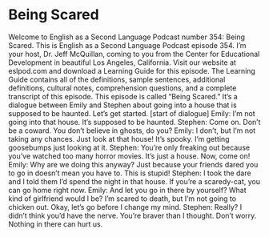 # Being Scared

Welcome to English as a Second Language Podcast number 354: Being Scared.  This is English as a Second Language Podcast episode 354.  I’m your host, Dr. Jeff McQuillan, coming to you from the Center for Educational Development in beautiful Los Angeles, California.  Visit our website at eslpod.com and download a Learning Guide for this episode.  The Learning Guide contains all of the definitions, sample sentences, additional definitions, cultural notes, comprehension questions, and a complete transcript of this episode.  This episode is called “Being Scared.”  It’s a dialogue between Emily and Stephen about going into a house that is supposed to be haunted.  Let’s get started.    [start of dialogue]  Emily:  I’m not going into that house.  It’s supposed to be haunted.  Stephen:  Come on.  Don’t be a coward.  You don’t believe in ghosts, do you?  Emily:  I don’t, but I’m not taking any chances.  Just look at that house!  It’s spooky.  I’m getting goosebumps just looking at it.  Stephen:  You’re only freaking out because you’ve watched too many horror movies.  It’s just a house.  Now, come on!  Emily:  Why are we doing this anyway?  Just because your friends dared you to go in doesn’t mean you have to.  This is stupid!  Stephen:  I took the dare and I told them I’d spend the night in that house.  If you’re a scaredy-cat, you can go home right now.  Emily:  And let you go in there by yourself?  What kind of girlfriend would I be?  I’m scared to death, but I’m not going to chicken out.  Okay, let’s go before I change my mind.  Stephen:  Really?  I didn’t think you’d have the nerve.  You’re braver than I thought.  Don’t worry.  Nothing in there can hurt us. 